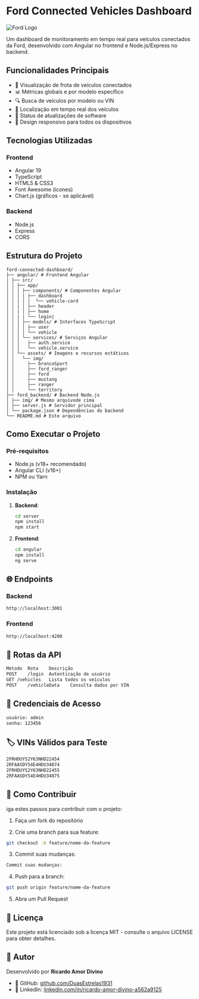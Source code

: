 # Ford Connected Vehicles Dashboard

![Ford Logo](https://upload.wikimedia.org/wikipedia/commons/thumb/3/3e/Ford_logo_flat.svg/800px-Ford_logo_flat.svg.png)

Um dashboard de monitoramento em tempo real para veículos conectados da Ford, desenvolvido com Angular no frontend e Node.js/Express no backend.

## Funcionalidades Principais

- 🚗 Visualização de frota de veículos conectados
- 📊 Métricas globais e por modelo específico
- 🔍 Busca de veículos por modelo ou VIN
- 📍 Localização em tempo real dos veículos
- 🔄 Status de atualizações de software
- 📱 Design responsivo para todos os dispositivos

## Tecnologias Utilizadas

### Frontend
- Angular 19
- TypeScript
- HTML5 & CSS3
- Font Awesome (ícones)
- Chart.js (gráficos - se aplicável)

### Backend
- Node.js
- Express
- CORS

## Estrutura do Projeto
```
ford-connected-dashboard/
├── angular/ # Frontend Angular
│ ├── src/
│ │ ├── app/
│ │ │ ├── components/ # Componentes Angular
│ │ | | ├── dashboard
│ │ │ │ |  └── vehicle-card  
│ │ | │ ├── header
│ │ | │ ├── home
│ │ | | └── login|   
│ │ │ ├── models/ # Interfaces TypeScript
│ │ │ │ ├── user
│ │ │ │ └── vehicle
│ │ │ └── services/ # Serviços Angular
│ │ │   ├── auth.service
│ │ │   └── vehicle.service 
│ │ └── assets/ # Imagens e recursos estáticos
│ │   └── img/  
│ │     ├── broncoSport
│ │     ├── ford_ranger
│ │     ├── ford
│ │     ├── mustang
│ │     ├── ranger
│ │     └── territory
├── ford_backend/ # Backend Node.js   
│ ├── img/ # Mesmo arquivode cima
│ ├── server.js # Servidor principal
│ └── package.json # Dependências do backend
└── README.md # Este arquivo
```

## Como Executar o Projeto

### Pré-requisitos
- Node.js (v18+ recomendado)
- Angular CLI (v16+)
- NPM ou Yarn

### Instalação

1. **Backend**:
   ```bash
   cd server
   npm install
   npm start
   ```
2. **Frontend**:
    ```bash
    cd angular
    npm install
    ng serve   
    ```
## 🌐 Endpoints

### Backend
```bash
http://localhost:3001
```
### Frontend
```bash
http://localhost:4200
```

## 🔌  Rotas da API
```bash
Método	Rota	Descrição
POST	/login	Autenticação de usuário
GET	/vehicles	Lista todos os veículos
POST	/vehicleData	Consulta dados por VIN
```

## 🔑 Credenciais de Acesso
```bash
usuário: admin
senha: 123456
```

## 🏷️ VINs Válidos para Teste
```bash
2FRHDUYS2Y63NHD22454
2RFAASDY54E4HDU34874
2FRHDUYS2Y63NHD22455
2RFAASDY54E4HDU34875
```

## 🤝 Como Contribuir
iga estes passos para contribuir com o projeto:

1. Faça um fork do repositório

2. Crie uma branch para sua feature:
```bash
git checkout -b feature/nome-da-feature
```
3. Commit suas mudanças:
```bash
Commit suas mudanças:
```
4. Push para a branch:
```bash
git push origin feature/nome-da-feature
```
5. Abra um Pull Request

## 📜 Licença
Este projeto está licenciado sob a licença MIT - consulte o arquivo LICENSE para obter detalhes.

## 👤 Autor

Desenvolvido por **Ricardo Amor Divino**  
- 🔗 GitHub: [github.com/DuasEstrelas1931](https://github.com/DuasEstrelas1931)  
- 🔗 LinkedIn: [linkedin.com/in/ricardo-amor-divino-a562a9125](https://www.linkedin.com/in/ricardo-amor-divino-a562a9125)
